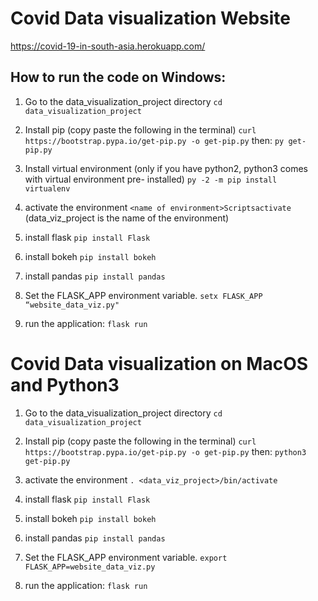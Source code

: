 # Covid Data visualization Website

https://covid-19-in-south-asia.herokuapp.com/

## How to run the code on Windows:
1. Go to the data_visualization_project directory
`cd data_visualization_project`

2. Install pip
(copy paste the following in the terminal)
`curl https://bootstrap.pypa.io/get-pip.py -o get-pip.py`
then:
`py get-pip.py`

3. Install virtual environment (only if you have python2, python3 comes with virtual environment pre- installed)
`py -2 -m pip install virtualenv`

4. activate the environment
`<name of environment>Scriptsactivate`
(data_viz_project is the name of the environment)

5. install flask
`pip install Flask`

6. install bokeh
`pip install bokeh`

7. install pandas
`pip install pandas`

8. Set the FLASK_APP environment variable.
`setx FLASK_APP “website_data_viz.py"`

6. run the application:
`flask run`
    
# Covid Data visualization on MacOS and Python3

1. Go to the data_visualization_project directory
`cd data_visualization_project`

2. Install pip
(copy paste the following in the terminal)
`curl https://bootstrap.pypa.io/get-pip.py -o get-pip.py`
then:
`python3 get-pip.py`

3. activate the environment
`. <data_viz_project>/bin/activate`

4. install flask
`pip install Flask`

5. install bokeh
`pip install bokeh`

6. install pandas
`pip install pandas`

8. Set the FLASK_APP environment variable.
`export FLASK_APP=website_data_viz.py`

6. run the application:
`flask run`
